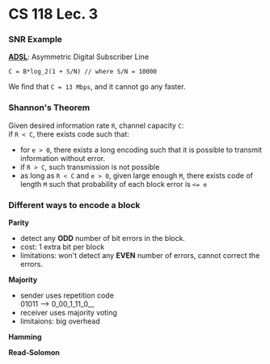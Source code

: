 # CS 118 Lec. 3

### SNR Example  

[**ADSL**](https://en.wikipedia.org/wiki/Asymmetric_digital_subscriber_line): Asymmetric Digital Subscriber Line
```
C = B*log_2(1 + S/N) // where S/N = 10000
```  
We find that `C = 13 Mbps`, and it cannot go any faster.  

### Shannon's Theorem
Given desired information rate `R`, channel capacity `C`:  
if `R < C`, there exists code such that:  
* for `e > 0`, there exists a long encoding such that it is possible to transmit information without error. 
* if `R > C`, such transmission is not possible
* as long as `R < C` and `e > 0`, given large enough `M`, there exists code of length `M` such that probability of each block error is `<= e`

### Different ways to encode a block

**Parity**
* detect any **ODD** number of bit errors in the block.
* cost: 1 extra bit per block
* limitations: won't detect any **EVEN** number of errors, cannot correct the errors.

**Majority**
* sender uses repetition code  
01011 --> 0_00_1_11_0__
* receiver uses majority voting
* limitaions: big overhead

**Hamming**

**Read-Solomon**

